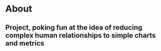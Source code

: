 


# About

## Project, poking fun at the idea of reducing complex human relationships to simple charts and metrics
